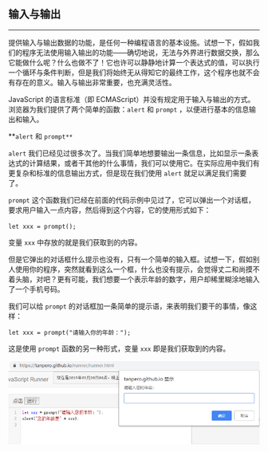 ## 输入与输出

---

提供输入与输出数据的功能，是任何一种编程语言的基本设施。试想一下，假如我们的程序无法使用输入输出的功能——确切地说，无法与外界进行数据交换，那么它能做什么呢？什么也做不了！它也许可以静静地计算一个表达式的值，可以执行一个循环与条件判断，但是我们将始终无从得知它的最终工作，这个程序也就不会有存在的意义。输入与输出非常重要，也充满灵活性。

JavaScript 的语言标准（即 ECMAScript）并没有规定用于输入与输出的方式。浏览器为我们提供了两个简单的函数：`alert` 和 `prompt` ，以便进行基本的信息输出和输入。

**`alert` 和 `prompt**`

`alert` 我们已经见过很多次了。当我们简单地想要输出一条信息，比如显示一条表达式的计算结果，或者干其他的什么事情，我们可以使用它。在实际应用中我们有更复杂和标准的信息输出方式，但是现在我们使用 `alert` 就足以满足我们需要了。

`prompt` 这个函数我们已经在前面的代码示例中见过了，它可以弹出一个对话框，要求用户输入一点内容，然后得到这个内容，它的使用形式如下：

`let xxx = prompt();`

变量 `xxx` 中存放的就是我们获取到的内容。

但是它弹出的对话框什么提示也没有，只有一个简单的输入框。试想一下，假如别人使用你的程序，突然就看到这么一个框，什么也没有提示，会觉得丈二和尚摸不着头脑，对吧？更有可能，我们想要一个表示年龄的数字，用户却稀里糊涂地输入了一个手机号码。

我们可以给 `prompt` 的对话框加一条简单的提示语，来表明我们要干的事情，像这样：

`let xxx = prompt("请输入你的年龄：");`

这是使用 `prompt` 函数的另一种形式，变量 `xxx` 即是我们获取到的内容。

![1553079227178](assets/1553079227178.png)

